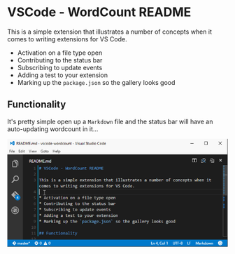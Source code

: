 # VSCode - WordCount README

This is a simple extension that illustrates a number of concepts when it comes
to writing extensions for VS Code.

-   Activation on a file type open
-   Contributing to the status bar
-   Subscribing to update events
-   Adding a test to your extension
-   Marking up the `package.json` so the gallery looks good

## Functionality

It's pretty simple open up a `Markdown` file and the status bar will have an
auto-updating wordcount in it...

![Word Count in status bar](images/wordcount.gif)
